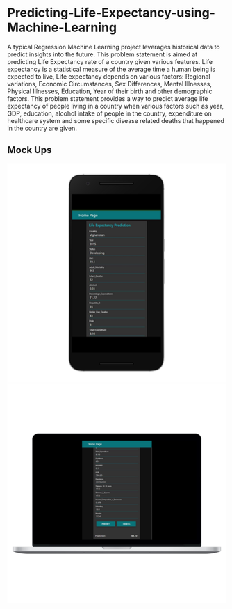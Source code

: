 # Predicting-Life-Expectancy-using-Machine-Learning

A typical Regression Machine Learning project leverages historical data to predict insights into the future. This problem statement is aimed at predicting Life Expectancy rate of a country given various features. Life expectancy is a statistical measure of the average time a human being is expected to live, Life expectancy depends on various factors: Regional variations, Economic Circumstances, Sex Differences, Mental Illnesses, Physical Illnesses, Education, Year of their birth and other demographic factors. This problem statement provides a way to predict average life expectancy of people living in a country when various factors such as year, GDP, education, alcohol intake of people in the country, expenditure on healthcare system and some specific disease related deaths that happened in the country are given.

## Mock Ups
![Screenshots](/1_nexus6p-portrait.png)
![Screenshots](/output2_macbookpro15_front.png)


